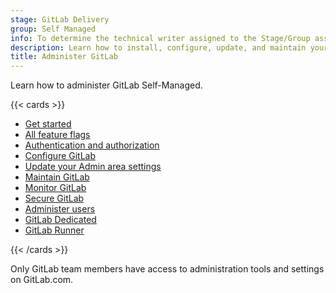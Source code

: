 ```yaml
---
stage: GitLab Delivery
group: Self Managed
info: To determine the technical writer assigned to the Stage/Group associated with this page, see https://handbook.gitlab.com/handbook/product/ux/technical-writing/#assignments
description: Learn how to install, configure, update, and maintain your GitLab instance.
title: Administer GitLab
---
```


Learn how to administer GitLab Self-Managed.

{{< cards >}}

- [Get started](get_started.md)
- [All feature flags](../user/feature_flags.md)
- [Authentication and authorization](auth/_index.md)
- [Configure GitLab](configure.md)
- [Update your Admin area settings](settings/_index.md)
- [Maintain GitLab](operations/_index.md)
- [Monitor GitLab](monitoring/_index.md)
- [Secure GitLab](../security/_index.md)
- [Administer users](administer_users.md)
- [GitLab Dedicated](dedicated/_index.md)
- [GitLab Runner](https://docs.gitlab.com/runner/)

{{< /cards >}}

Only GitLab team members have access to administration tools and settings on GitLab.com.
